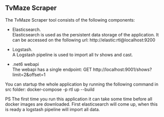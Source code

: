 ## TvMaze Scraper

The TvMaze Scraper tool consists of the following components:

* Elasticsearch.  
   Elasticsearch is used as the persistent data storage of the application.
   It can be accessed on the following url: http://elastic:rtl@localhost:9200

*  Logstash.  
   A Logstash pipeline is used to import all tv shows and cast. 
  
* .net6 webapi  
  The webapi has a single endpoint: GET http://localhost:9001/shows?limit=2&offset=1
    
You can startup the whole application by running the following command in src folder:
docker-compose -p rtl up --build

PS The first time you run this application it can take some time before all docker images are downloaded.
First elasticsearch will come up, when this is ready a logstash pipeline will import all data.
